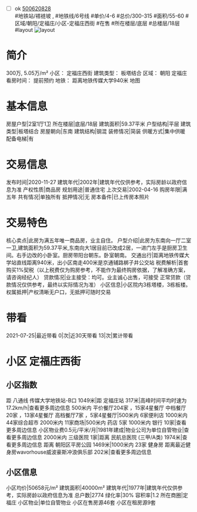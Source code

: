 - [ ] ok [500620828](https://bj.5i5j.com/ershoufang/500620828.html)  
 #地铁站/褡裢坡 ,  #地铁线/6号线
#单价/4-6 #总价/300-315 #面积/55-60   #区域/朝阳/定福庄/小区-定福庄西街 #在售 #所在楼层/底层 #总楼层/18层 #layout 
![layout](http://image2.5i5j.com//group1/M00/E2/3B/CgqJMV6iciSAMwxTAAIU3oN_7hQ689.jpg_P5.jpg) 
# 简介 
 300万,  5.05万/m² 
小区： 定福庄西街
建筑类型： 板塔结合
区域： 朝阳 定福庄
看房时间： 提前预约
地铁： 距离地铁传媒大学940米 地图
# 基本信息 
 房屋户型|2室1厅1卫
所在楼层|底层/18层
建筑面积|59.37平米
户型结构|平层
建筑类型|板塔结合
房屋朝向|东南
建筑结构|钢混
装修情况|简装
供暖方式|集中供暖
配备电梯|有
# 交易信息 
 发布时间|2020-11-27
建筑年代|2002年|建筑年代仅供参考，实际房龄以政府信息为准
产权性质|商品房
规划用途|普通住宅
上次交易|2002-04-16
购房年限|满五年
共有情况|单独所有
抵押情况|无
房本备件|已上传房本照片
# 交易特色 
 核心卖点|此房为满五年唯一商品房，业主自住。
户型介绍|此房为东南向一厅二室一卫,建筑面积为59.37平米,东南向大1居目前已改成2居，一进门左手是厨房卫生间。右手边改的小卧室。厨房带阳台朝东。卧室朝南。
交通出行|距离地铁传媒大学站直线距离940米，出小区南走400米是京通辅路梆子井公交站
税费解析|首套购买1%契税（以上税费仅为购房参考，不能作为最终购房依据，了解准确方案，请咨询经纪人）
贷款情况|业主接受：均可。业主诚心出售，可接受 正常贷款（贷款情况仅供参考，最终以实际情况为准）
小区信息|小区院内3栋塔楼，3栋板楼。
权属抵押|产权清晰无户口，无抵押可随时交易
# 带看 
 2021-07-25|最近带看	 0|次|近30天带看	 13|次|累计带看
# 小区 定福庄西街
## 小区指数 
 距 八通线 传媒大学地铁站-B口 1049米|距 定福庄站 317米|高峰时间平均时速为17.2km/h|查看更多周边信息
500米内 平价餐厅204家 ，15家4星餐厅
中档餐厅20家 ，13家4星餐厅
高档餐厅7家 ，5家4星餐厅|500米内 6家便利店
1000米内 44家综合超市
2000米内 11家商场|500米内 药店 5家
1000米内 银行 10家|查看更多周边信息
小区物业费0.5元/平米/月|1981年建成|物业公司为单位自管物业|查看更多周边信息
2000米内 三级医院 1家|距离 民航总医院 (三甲/A类) 1974米|查看更多周边信息
距离 朝阳区平房公园 1469米|1000米内 23家 健身房
距离最近健身房wavorhouse威波豪斯冲浪俱乐部 202米|查看更多周边信息
## 小区信息 
 小区均价|50658元/m²
建筑面积|40000m²
建筑年代|1977年|建筑年代仅供参考，实际房龄以政府信息为准
总户数|2774
绿化率|30%
容积率|1.2
所在商圈|定福庄
小区物业|单位自管物业
小区在售房源46套
小区在租房源9套
